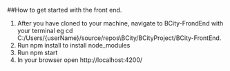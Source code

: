 ##How to get started with the front end.
1. After you have cloned to your machine, navigate to BCity-FrondEnd with your terminal eg cd C:/Users/{userName}/source/repos\BCity/BCityProject/BCity-FrontEnd.
2. Run npm install to install node_modules
3. Run npm start
4. In your browser open http://localhost:4200/